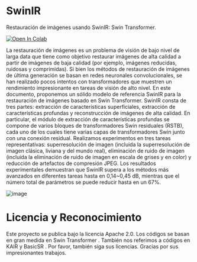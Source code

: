 # SwinIR
Restauración de imágenes usando SwinIR: Swin Transformer.

[![Open In Colab](https://colab.research.google.com/assets/colab-badge.svg)](https://colab.research.google.com/github/jrleonett/SwinIR/blob/main/SwinIR.ipynb)

La restauración de imágenes es un problema de visión de bajo nivel de larga data que tiene como objetivo restaurar imágenes de alta calidad a partir de imágenes de baja calidad (por ejemplo, imágenes reducidas, ruidosas y comprimidas). Si bien los métodos de restauración de imágenes de última generación se basan en redes neuronales convolucionales, se han realizado pocos intentos con transformadores que muestren un rendimiento impresionante en tareas de visión de alto nivel. En este documento, proponemos un sólido modelo de referencia SwinIR para la restauración de imágenes basado en Swin Transformer. SwinIR consta de tres partes: extracción de características superficiales, extracción de características profundas y reconstrucción de imágenes de alta calidad. En particular, el módulo de extracción de características profundas se compone de varios bloques de transformadores Swin residuales (RSTB), cada uno de los cuales tiene varias capas de transformadores Swin junto con una conexión residual. Realizamos experimentos en tres tareas representativas: superresolución de imagen (incluida la superresolución de imagen clásica, liviana y del mundo real), eliminación de ruido de imagen (incluida la eliminación de ruido de imagen en escala de grises y en color) y reducción de artefactos de compresión JPEG. Los resultados experimentales demuestran que SwinIR supera a los métodos más avanzados en diferentes tareas hasta en 0,14~0,45 dB, mientras que el número total de parámetros se puede reducir hasta en un 67%.

![image](https://user-images.githubusercontent.com/41134438/198924164-0e06700e-9cda-4287-a50c-ee986784bc62.png)

# Licencia y Reconocimiento
Este proyecto se publica bajo la licencia Apache 2.0. Los códigos se basan en gran medida en Swin Transformer . También nos referimos a códigos en KAIR y BasicSR . Por favor, también siga sus licencias. Gracias por sus impresionantes trabajos.



